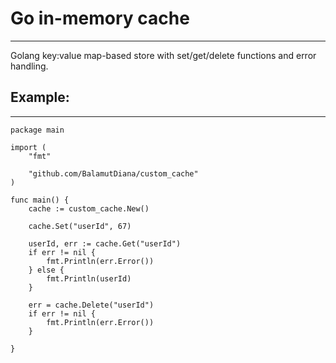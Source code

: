 # Go in-memory cache

---

Golang key:value map-based store with set/get/delete functions and error handling.


## Example:

---

```golang
package main

import (
	"fmt"

	"github.com/BalamutDiana/custom_cache"
)

func main() {
	cache := custom_cache.New()

	cache.Set("userId", 67)

	userId, err := cache.Get("userId")
	if err != nil {
		fmt.Println(err.Error())
	} else {
		fmt.Println(userId)
	}

	err = cache.Delete("userId")
	if err != nil {
		fmt.Println(err.Error())
	}

}

```
